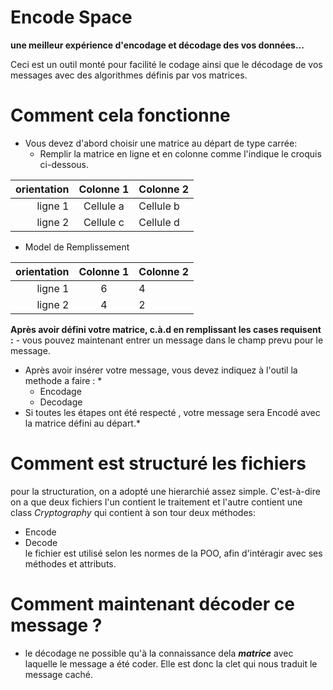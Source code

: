 # Encode Space
**une meilleur expérience d'encodage et décodage des vos données...**

Ceci est un outil monté pour facilité le codage ainsi que le décodage de vos messages avec des algorithmes définis par vos matrices.

# Comment cela fonctionne 

* Vous devez d'abord choisir une matrice au départ de type carrée:
    - Remplir la matrice en ligne et en colonne comme l'indique le croquis ci-dessous.

orientation | Colonne 1 | Colonne 2 
------------:| :------------:| :---------
ligne 1 | Cellule a| Cellule b 
ligne 2 | Cellule c | Cellule d 

- Model de Remplissement

orientation | Colonne 1 | Colonne 2 
---:| :-:| :---
ligne 1 | 6| 4
ligne 2 | 4| 2 
        
**Après avoir défini votre matrice, c.à.d en remplissant les cases requisent :**
    - vous pouvez maintenant entrer un message dans le champ prevu pour le message.

* Après avoir insérer votre message, vous devez indiquez à l'outil la methode a faire : *
    - Encodage
    - Decodage
* Si toutes les étapes ont été respecté , votre message sera Encodé avec la matrice défini au départ.*

# Comment est structuré les fichiers

pour la structuration, on a adopté une hierarchié assez simple. C'est-à-dire on a que deux fichiers l'un contient le traitement et
l'autre contient une class *Cryptography* qui contient à son tour deux méthodes:
* Encode 
* Decode </br>
le fichier est utilisé selon les normes de la POO, afin d'intéragir avec ses méthodes et attributs.

# Comment maintenant décoder ce message ?
* le décodage ne possible qu'à la connaissance dela **_matrice_** avec laquelle le message a été coder. 
Elle est donc la clet qui nous traduit le message caché.



